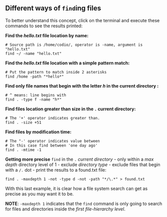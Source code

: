 ## Different ways of `find`ing files

To better understand this concept, click on the terminal and execute these commands to see the results printed:

__Find the _hello.txt_ file location by name:__

```
# Source path is /home/codio/, operator is -name, argument is "hello.txt"
find ~/ -name "hello.txt"
```

__Find the _hello.txt_ file location with a simple pattern match:__

```
# Put the pattern to match inside 2 asterisks
find /home -path "*hello*"
```

__Find only file names that begin with the letter _h_ in the current directory :__

```
# ^ means: line begins with
find . -type f -name "h*"
```

__Find files location greater than size in the `.` current directory:__

```
# The '+' operator indicates greater than. 
find . -size +51
```

__Find files by modification time:__

```
# The "-' operator indicates value between
# In this case find between 'one day ago'
find . -mtime -1 
```

__Getting more precise__
`find` in the `.` _current directory_ - only within a *max depth* directory level of 1 - exclude _directory type_ - exclude files that begin with a `/.` dot - print the results to a found.txt file:

```
find . -maxdepth 1 -not -type d -not -path "*/\.*" > found.txt
```

With this last example, it is clear how a file system search can get as precise as you may want it to be. 

__NOTE__: `-maxdepth 1` indicates that the `find` command is only going to search for files and directories inside the _first file-hierarchy level_.